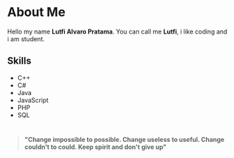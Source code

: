 # About Me

Hello my name **Lutfi Alvaro Pratama**. You can call me **Lutfi**, i like coding and i am student.

## Skills

- C++
- C#
- Java
- JavaScript
- PHP
- SQL

#
##

>**"Change impossible to possible. Change useless to useful. Change couldn't to could. Keep spirit and don't give up"**
